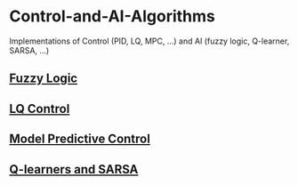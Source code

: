 # Control-and-AI-Algorithms
Implementations of Control (PID, LQ, MPC, ...) and AI (fuzzy logic, Q-learner, SARSA, ...)

## [Fuzzy Logic](https://github.com/WardQ/Control-and-AI-Algorithms/tree/master/Fuzzy%20Logic)

## [LQ Control](https://github.com/WardQ/Control-and-AI-Algorithms/tree/master/LQ%20Control)

## [Model Predictive Control](https://github.com/WardQ/Control-and-AI-Algorithms/tree/master/Model%20Predictive%20Control)

## [Q-learners and SARSA](https://github.com/WardQ/Control-and-AI-Algorithms/tree/master/Q-Learning%20and%20SARSA)

